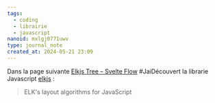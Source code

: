 ```yaml
---
tags:
  - coding
  - librairie
  - javascript
nanoid: mxlgj0771uwv
type: journal_note
created_at: 2024-05-21 23:09
---
```

Dans la page suivante [Elkjs Tree – Svelte Flow](https://svelteflow.dev/examples/layout/elkjs) #JaiDécouvert la librarie Javascript [elkjs](https://github.com/kieler/elkjs) :

> ELK's layout algorithms for JavaScript
